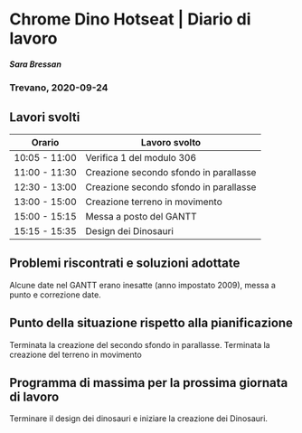 # Chrome Dino Hotseat | Diario di lavoro
##### Sara Bressan
### Trevano, 2020-09-24

## Lavori svolti


|Orario        |Lavoro svolto                 |
|--------------|------------------------------|
|10:05 - 11:00 |Verifica 1 del modulo 306 |
|11:00 - 11:30 |Creazione secondo sfondo in parallasse |
|12:30 - 13:00 |Creazione secondo sfondo in parallasse |
|13:00 - 15:00 |Creazione terreno in movimento |
|15:00 - 15:15 |Messa a posto del GANTT |
|15:15 - 15:35 |Design dei Dinosauri |

##  Problemi riscontrati e soluzioni adottate
Alcune date nel GANTT erano inesatte (anno impostato 2009),
messa a punto e correzione date.

##  Punto della situazione rispetto alla pianificazione
Terminata la creazione del secondo sfondo in parallasse.
Terminata la creazione del terreno in movimento

## Programma di massima per la prossima giornata di lavoro
Terminare il design dei dinosauri e iniziare la creazione dei Dinosauri.
